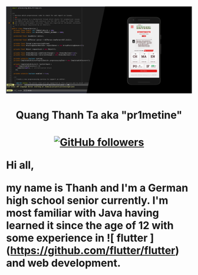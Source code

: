 ![pr1metine-banner.png](/images/pr1metine-banner.png)
<h1 align="center">
    Quang Thanh Ta aka "pr1metine"
<h1>
<p align="center">
    <a href="https://github.com/pr1metine">
        <img alt="GitHub followers"
        src="https://img.shields.io/github/followers/pr1metine?style=social"
        >
    </a>
</p>

Hi all,

my name is Thanh and I'm a German high school senior currently. I'm most familiar
with Java having learned it since the age of 12 with some experience in ![ flutter ]
(https://github.com/flutter/flutter) and web development.
